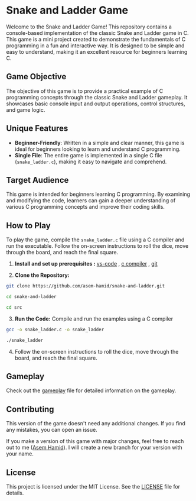 # Snake and Ladder Game

Welcome to the Snake and Ladder Game! This repository contains a console-based implementation of 
the classic Snake and Ladder game in C. This game is a mini project created to demonstrate the fundamentals of 
C programming in a fun and interactive way. It is designed to be simple and easy to understand, 
making it an excellent resource for beginners learning C.

## Game Objective

The objective of this game is to provide a practical example of C programming concepts through the classic Snake and Ladder gameplay. 
It showcases basic console input and output operations, control structures, and game logic.

## Unique Features

- **Beginner-Friendly**: Written in a simple and clear manner, this game is ideal for beginners looking to learn and understand C programming.
- **Single File**: The entire game is implemented in a single C file (`snake_ladder.c`), making it easy to navigate and comprehend.

## Target Audience

This game is intended for beginners learning C programming. By examining and modifying the code, 
learners can gain a deeper understanding of various C programming concepts and improve their coding skills.

## How to Play

To play the game, compile the `snake_ladder.c` file using a C compiler and run the executable. Follow the on-screen instructions to roll the dice, move through the board, and reach the final square.

1. **Install and set up prerequisites :** [vs-code](https://github.com/asem-hamid/snake-and-ladder/blob/main/prerequisites/vs-code.md) , [c compiler](https://github.com/asem-hamid/snake-and-ladder/blob/main/prerequisites/compiler.md) , [git](https://github.com/asem-hamid/snake-and-ladder/blob/main/prerequisites/git.md)

2. **Clone the Repository:**

```sh
git clone https://github.com/asem-hamid/snake-and-ladder.git

cd snake-and-ladder

cd src
```

3. **Run the Code:** Compile and run the examples using a C compiler 

```sh
gcc -o snake_ladder.c -o snake_ladder

./snake_ladder
```

4. Follow the on-screen instructions to roll the dice, move through the board, and reach the final square.

## Gameplay 

Check out the [gameplay](https://github.com/asem-hamid/snake-and-ladder/blob/main/src/gameplay.md) file for detailed information on the gameplay.

## Contributing

This version of the game doesn't need any additional changes. If you find any mistakes, you can open an issue. 

If you make a version of this game with major changes, feel free to reach out to me ([Asem Hamid](https://www.linkedin.com/in/asemhamid/)). I will create a new branch for your version with your name.

## License

This project is licensed under the MIT License. See the [LICENSE](https://github.com/asem-hamid/snake-and-ladder/blob/main/LICENSE) file for details.
